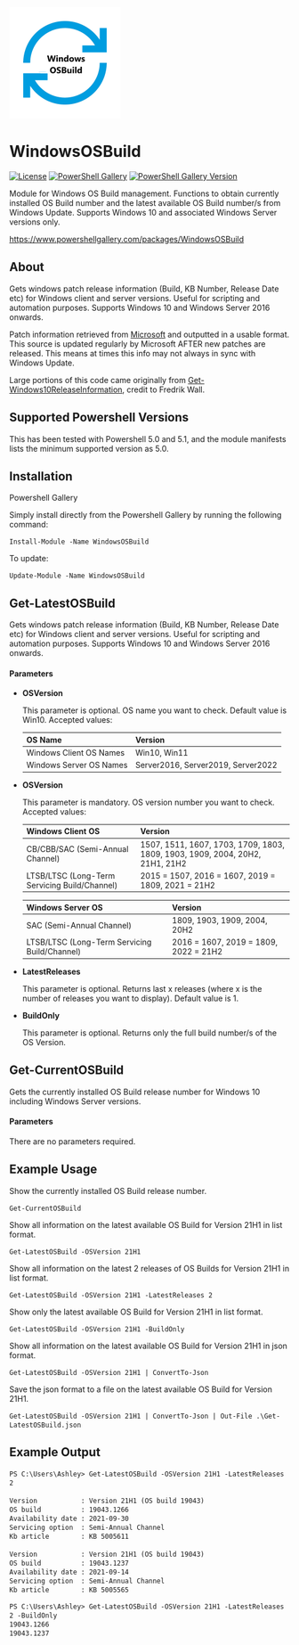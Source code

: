 
![alt text](https://github.com/AshleyHow/WindowsOSBuild/blob/main/WindowsOSBuild.png)

# WindowsOSBuild

[![License][license-badge]][license]
[![PowerShell Gallery][psgallery-badge]][psgallery]
[![PowerShell Gallery Version][psgallery-version-badge]][psgallery]

Module for Windows OS Build management. Functions to obtain currently installed OS Build number and the latest available OS Build number/s from Windows Update. Supports Windows 10 and associated Windows Server versions only.

https://www.powershellgallery.com/packages/WindowsOSBuild

[psgallery-badge]: https://img.shields.io/powershellgallery/v/WindowsOSBuild.svg?logo=PowerShell&style=flat-square
[psgallery]: https://www.powershellgallery.com/packages/WindowsOSBuild
[psgallery-version-badge]: https://img.shields.io/powershellgallery/dt/WindowsOSBuild.svg?logo=PowerShell&style=flat-square
[psgallery-version]: https://www.powershellgallery.com/packages/WindowsOSBuild
[license-badge]: https://img.shields.io/github/license/AshleyHow/WindowsOSBuild.svg?style=flat-square
[license]: https://github.com/AshleyHow/WindowsOSBuild/blob/main/LICENCE

## About

Gets windows patch release information (Build, KB Number, Release Date etc) for Windows client and server versions. Useful for scripting and automation purposes. Supports Windows 10 and Windows Server 2016 onwards.

Patch information retrieved from [Microsoft](https://docs.microsoft.com/en-gb/windows/release-health/release-information) and outputted in a usable format. This source is updated regularly by Microsoft AFTER new patches are released. This means at times this info may not always in sync with Windows Update. 

Large portions of this code came originally from [Get-Windows10ReleaseInformation](https://github.com/FredrikWall/PowerShell/blob/master/Windows/Get-Windows10ReleaseInformation.ps1), credit to Fredrik Wall.
    
## Supported Powershell Versions

This has been tested with Powershell 5.0 and 5.1, and the module manifests lists the minimum supported version as 5.0.

## Installation
Powershell Gallery

Simply install directly from the Powershell Gallery by running the following command:

```
Install-Module -Name WindowsOSBuild
```

To update:

```
Update-Module -Name WindowsOSBuild
```

## Get-LatestOSBuild

Gets windows patch release information (Build, KB Number, Release Date etc) for Windows client and server versions. Useful for scripting and automation purposes. Supports Windows 10 and Windows Server 2016 onwards.

#### Parameters

* **OSVersion**
    
    This parameter is optional. OS name you want to check. Default value is Win10. Accepted values: 
    
    | OS Name                                             | Version                                                                      |
    | :---------------------------------------------------| :--------------------------------------------------------------------------- |
    | Windows Client OS Names                             | Win10, Win11                                                                 |
    | Windows Server OS Names                             | Server2016, Server2019, Server2022                                           |

* **OSVersion**

    This parameter is mandatory. OS version number you want to check. Accepted values:

    | Windows Client OS                                   | Version                                                                      |
    | :-------------------------------------------------- | :--------------------------------------------------------------------------- |
    | CB/CBB/SAC (Semi-Annual Channel)                    | 1507, 1511, 1607, 1703, 1709, 1803, 1809, 1903, 1909, 2004, 20H2, 21H1, 21H2 |
    | LTSB/LTSC (Long-Term Servicing Build/Channel)       | 2015 = 1507, 2016 = 1607, 2019 = 1809, 2021 = 21H2                           |

    | Windows Server OS                                   | Version                                                                      |
    | :-------------------------------------------------- | :--------------------------------------------------------------------------- |
    | SAC (Semi-Annual Channel)                           | 1809, 1903, 1909, 2004, 20H2                                                 |
    | LTSB/LTSC (Long-Term Servicing Build/Channel)       | 2016 = 1607, 2019 = 1809, 2022 = 21H2                                        |

* **LatestReleases**

    This parameter is optional. Returns last x releases (where x is the number of releases you want to display). Default value is 1.

* **BuildOnly**

    This parameter is optional. Returns only the full build number/s of the OS Version.
    
## Get-CurrentOSBuild

Gets the currently installed OS Build release number for Windows 10 including Windows Server versions.

#### Parameters    
    
There are no parameters required.

## Example Usage

Show the currently installed OS Build release number.
```
Get-CurrentOSBuild
```
Show all information on the latest available OS Build for Version 21H1 in list format.
```
Get-LatestOSBuild -OSVersion 21H1
```
Show all information on the latest 2 releases of OS Builds for Version 21H1 in list format.
```
Get-LatestOSBuild -OSVersion 21H1 -LatestReleases 2
```
Show only the latest available OS Build for Version 21H1 in list format.  
```
Get-LatestOSBuild -OSVersion 21H1 -BuildOnly
```
Show all information on the latest available OS Build for Version 21H1 in json format.
```
Get-LatestOSBuild -OSVersion 21H1 | ConvertTo-Json
```
Save the json format to a file on the latest available OS Build for Version 21H1.
```
Get-LatestOSBuild -OSVersion 21H1 | ConvertTo-Json | Out-File .\Get-LatestOSBuild.json
```

## Example Output

```
PS C:\Users\Ashley> Get-LatestOSBuild -OSVersion 21H1 -LatestReleases 2

Version           : Version 21H1 (OS build 19043)
OS build          : 19043.1266
Availability date : 2021-09-30
Servicing option  : Semi-Annual Channel
Kb article        : KB 5005611

Version           : Version 21H1 (OS build 19043)
OS build          : 19043.1237
Availability date : 2021-09-14
Servicing option  : Semi-Annual Channel
Kb article        : KB 5005565
```

```
PS C:\Users\Ashley> Get-LatestOSBuild -OSVersion 21H1 -LatestReleases 2 -BuildOnly
19043.1266
19043.1237
```
